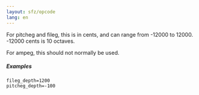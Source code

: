 ```yaml
---
layout: sfz/opcode
lang: en
---
```

For pitcheg and fileg, this is in cents, and can range from -12000 to 12000.
-12000 cents is 10 octaves.

For ampeg, this should not normally be used.

##### Examples

```
fileg_depth=1200
pitcheg_depth=-100
```
